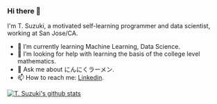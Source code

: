 ### Hi there 👋

I'm T. Suzuki, a motivated self-learning programmer and data scientist, working at San Jose/CA.

- 🌱 I’m currently learning Machine Learning, Data Science.
- 🤔 I’m looking for help with learning the basis of the college level mathematics.
- 💬 Ask me about にんにくラーメン.
- 📫 How to reach me: [Linkedin](https://www.linkedin.com/in/tatsuro-suzuki-9aa73b138/).

[![T. Suzuki's github stats](https://github-readme-stats.vercel.app/api?username=zuzuta&count_private=true&show_icons=true&theme=tokyonight)](https://github.com/zuzuta/github-readme-stats)

<!--
**zuzuta/zuzuta** is a ✨ _special_ ✨ repository because its `README.md` (this file) appears on your GitHub profile.

Here are some ideas to get you started:

- 🔭 I’m currently working on ...
- 🌱 I’m currently learning ...
- 👯 I’m looking to collaborate on ...
- 🤔 I’m looking for help with ...
- 💬 Ask me about ...
- 📫 How to reach me: ...
- 😄 Pronouns: ...
- ⚡ Fun fact: ...
-->
